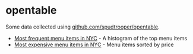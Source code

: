 # opentable

Some data collected using [github.com/spudtrooper/opentable](https://github.com/spudtrooper/opentable).

* [Most frequent menu items in NYC](menu-item-histogram/) - A histogram of the top menu items
* [Most expensive menu items in NYC](sort-by-price/) - Menu items sorted by price